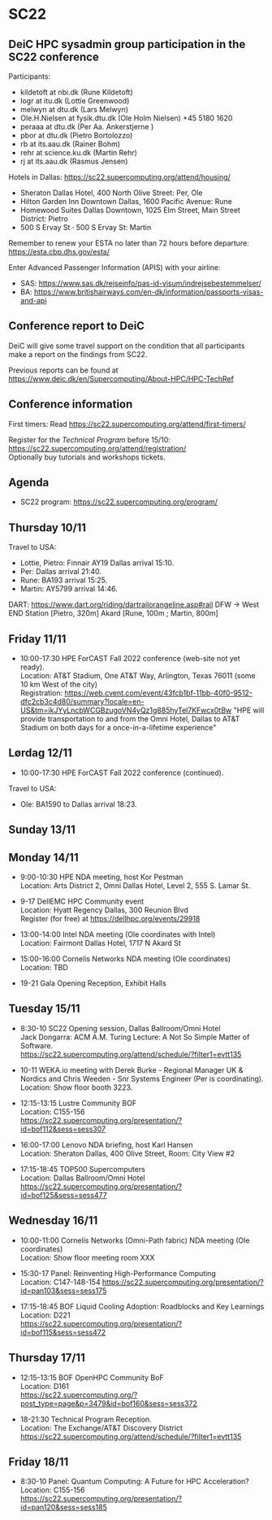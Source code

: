 # SC22

DeiC HPC sysadmin group participation in the SC22 conference
------------------------------------------------------------

Participants:

* kildetoft at nbi.dk (Rune Kildetoft)
* logr at itu.dk (Lottie Greenwood)
* melwyn at dtu.dk (Lars Melwyn)
* Ole.H.Nielsen at fysik.dtu.dk (Ole Holm Nielsen) +45 5180 1620
* peraaa at dtu.dk (Per Aa. Ankerstjerne )
* pbor at dtu.dk (Pietro Bortolozzo)
* rb at its.aau.dk (Rainer Bohm)
* rehr at science.ku.dk (Martin Rehr)
* rj at its.aau.dk (Rasmus Jensen)

Hotels in Dallas: https://sc22.supercomputing.org/attend/housing/

* Sheraton Dallas Hotel, 400 North Olive Street: Per, Ole
* Hilton Garden Inn Downtown Dallas, 1600 Pacific Avenue: Rune
* Homewood Suites Dallas Downtown, 1025 Elm Street, Main Street District: Pietro
* 500 S Ervay St · 500 S Ervay St: Martin

Remember to renew your ESTA no later than 72 hours before departure: https://esta.cbp.dhs.gov/esta/

Enter Advanced Passenger Information (APIS) with your airline:

* SAS: https://www.sas.dk/rejseinfo/pas-id-visum/indrejsebestemmelser/
* BA: https://www.britishairways.com/en-dk/information/passports-visas-and-api

Conference report to DeiC
-------------------------

DeiC will give some travel support on the condition that all participants make a 
report on the findings from SC22.

Previous reports can be found at https://www.deic.dk/en/Supercomputing/About-HPC/HPC-TechRef

Conference information
----------------------

First timers: Read https://sc22.supercomputing.org/attend/first-timers/

Register for the *Technical Program* before 15/10: https://sc22.supercomputing.org/attend/registration/   
Optionally buy tutorials and workshops tickets.

Agenda
------

* SC22 program: https://sc22.supercomputing.org/program/

Thursday 10/11
--------------

Travel to USA:

* Lottie, Pietro: Finnair AY19 Dallas arrival 15:10.
* Per: Dallas arrival 21:40.
* Rune: BA193 arrival 15:25.
* Martin: AY5799 arrival 14:46.

DART: https://www.dart.org/riding/dartrailorangeline.asp#rail
DFW -> West END Station [Pietro, 320m]
       Akard [Rune, 100m ; Martin, 800m]

Friday 11/11
------------

* 10:00-17:30 HPE ForCAST Fall 2022 conference (web-site not yet ready).   
  Location: AT&T Stadium, One AT&T Way, Arlington, Texas 76011 (some 10 km West of the city)   
  Registration: https://web.cvent.com/event/43fcb1bf-11bb-40f0-9512-dfc2cb3c4d80/summary?locale=en-US&tm=ikJYyLncbWCGBzugoVN4yQz1g885hyTel7KFwcx0tBw
  "HPE will provide transportation to and from the Omni Hotel, Dallas to AT&T Stadium on both days for a once-in-a-lifetime experience"

Lørdag 12/11
------------

* 10:00-17:30 HPE ForCAST Fall 2022 conference (continued).   

Travel to USA:

* Ole: BA1590 to Dallas arrival 18:23.

Sunday 13/11
------------


Monday 14/11
------------

* 9:00-10:30 HPE NDA meeting, host Kor Pestman   
  Location: Arts District 2, Omni Dallas Hotel, Level 2, 555 S. Lamar St.

* 9-17 DellEMC HPC Community event   
  Location: Hyatt Regency Dallas, 300 Reunion Blvd   
  Register (for free) at https://dellhpc.org/events/29918

* 13:00-14:00 Intel NDA meeting (Ole coordinates with Intel)   
  Location: Fairmont Dallas Hotel, 1717 N Akard St

* 15:00-16:00 Cornelis Networks NDA meeting (Ole coordinates)   
  Location: TBD

* 19-21 Gala Opening Reception, Exhibit Halls 

Tuesday 15/11
-------------

* 8:30-10 SC22 Opening session,	Dallas Ballroom/Omni Hotel   
  Jack Dongarra: ACM A.M. Turing Lecture: A Not So Simple Matter of Software.   
  https://sc22.supercomputing.org/attend/schedule/?filter1=evtt135

* 10-11 WEKA.io meeting with Derek Burke - Regional Manager UK & Nordics and Chris Weeden - Snr Systems Engineer (Per is coordinating).   
  Location: Show floor booth 3223.

* 12:15-13:15 Lustre Community BOF   
  Location: C155-156   
  https://sc22.supercomputing.org/presentation/?id=bof112&sess=sess307

* 16:00-17:00 Lenovo NDA briefing, host Karl Hansen   
  Location: Sheraton Dallas, 400 Olive Street, Room: City View #2

* 17:15-18:45 TOP500 Supercomputers   
  Location: Dallas Ballroom/Omni Hotel   
  https://sc22.supercomputing.org/presentation/?id=bof125&sess=sess477


Wednesday 16/11
---------------

* 10:00-11:00 Cornelis Networks (Omni-Path fabric) NDA meeting (Ole coordinates)   
  Location: Show floor meeting room XXX

* 15:30-17 Panel: Reinventing High-Performance Computing      
  Location: C147-148-154
  https://sc22.supercomputing.org/presentation/?id=pan103&sess=sess175

* 17:15-18:45 BOF Liquid Cooling Adoption: Roadblocks and Key Learnings   
  Location: D221   
  https://sc22.supercomputing.org/presentation/?id=bof115&sess=sess472

Thursday 17/11
-------------

* 12:15-13:15 BOF OpenHPC Community BoF   
  Location: D161   
  https://sc22.supercomputing.org/?post_type=page&p=3479&id=bof160&sess=sess372

* 18-21:30 Technical Program Reception.   
  Location: The Exchange/AT&T Discovery District   
  https://sc22.supercomputing.org/attend/schedule/?filter1=evtt135

Friday 18/11
------------

* 8:30-10 Panel: Quantum Computing: A Future for HPC Acceleration?   
  Location: C155-156   
  https://sc22.supercomputing.org/presentation/?id=pan120&sess=sess185
